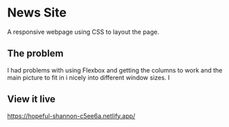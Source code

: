 # News Site
A responsive webpage using CSS to layout the page.


## The problem

I had problems with using Flexbox and getting the columns to work and the main picture to fit in i nicely into different window sizes. I 

## View it live
https://hopeful-shannon-c5ee6a.netlify.app/
